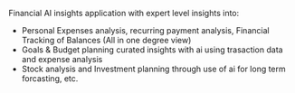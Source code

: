 Financial AI insights application with expert level insights into:
- Personal Expenses analysis, recurring payment analysis, Financial Tracking of Balances (All in one degree view)
- Goals & Budget planning curated insights with ai using trasaction data and expense analysis
- Stock analysis and Investment planning through use of ai for long term forcasting, etc. 